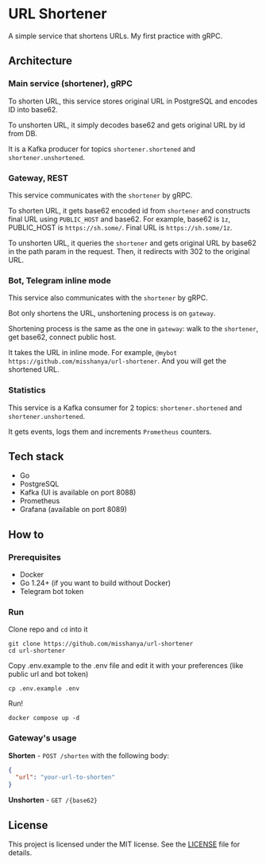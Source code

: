 # URL Shortener

A simple service that shortens URLs.
My first practice with gRPC.

## Architecture

### Main service (shortener), gRPC

To shorten URL, this service stores original URL in PostgreSQL and encodes ID into base62.

To unshorten URL, it simply decodes base62 and gets original URL by id from DB.

It is a Kafka producer for topics `shortener.shortened` and `shortener.unshortened`.

### Gateway, REST

This service communicates with the `shortener` by gRPC.

To shorten URL, it gets base62 encoded id from `shortener` and constructs final URL using `PUBLIC_HOST` and base62. For example, base62 is `1z`, PUBLIC_HOST is `https://sh.some/`. Final URL is `https://sh.some/1z`.

To unshorten URL, it queries the `shortener` and gets original URL by base62 in the path param in the request. Then, it redirects with 302 to the original URL.

### Bot, Telegram inline mode

This service also communicates with the `shortener` by gRPC.

Bot only shortens the URL, unshortening process is on `gateway`.

Shortening process is the same as the one in `gateway`: walk to the `shortener`, get base62, connect public host.

It takes the URL in inline mode. For example, `@mybot https://github.com/misshanya/url-shortener`. And you will get the shortened URL.

### Statistics

This service is a Kafka consumer for 2 topics: `shortener.shortened` and `shortener.unshortened`.

It gets events, logs them and increments `Prometheus` counters.

## Tech stack

- Go
- PostgreSQL
- Kafka (UI is available on port 8088)
- Prometheus
- Grafana (available on port 8089)

## How to

### Prerequisites

- Docker
- Go 1.24+ (if you want to build without Docker)
- Telegram bot token

### Run

Clone repo and `cd` into it

```shell
git clone https://github.com/misshanya/url-shortener
cd url-shortener
```

Copy .env.example to the .env file and edit it with your preferences (like public url and bot token)

```shell
cp .env.example .env
```

Run!

```shell
docker compose up -d
```

### Gateway's usage

**Shorten** - `POST /shorten` with the following body:

 ```json
 {
   "url": "your-url-to-shorten"
 }
 ```

**Unshorten** - `GET /{base62}`

## License

This project is licensed under the MIT license. See the [LICENSE](./LICENSE) file for details.
